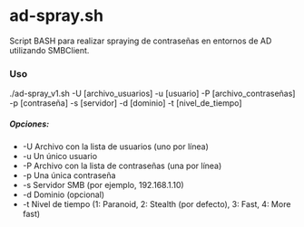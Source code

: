# ad-spray.sh
Script BASH para realizar spraying de contraseñas en entornos de AD utilizando SMBClient.
### Uso
./ad-spray_v1.sh -U [archivo_usuarios] -u [usuario] -P [archivo_contraseñas] -p [contraseña] -s [servidor] -d [dominio] -t [nivel_de_tiempo]

##### Opciones:
- 	-U    Archivo con la lista de usuarios (uno por línea)
- 	-u    Un único usuario
- 	-P    Archivo con la lista de contraseñas (una por línea)
- 	-p    Una única contraseña
- 	-s    Servidor SMB (por ejemplo, 192.168.1.10)
- 	-d    Dominio (opcional)
- 	-t    Nivel de tiempo (1: Paranoid, 2: Stealth (por defecto), 3: Fast, 4: More fast)
